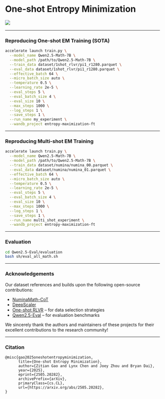 # One-shot Entropy Minimization

<a href='https://arxiv.org/abs/2505.20282'><img src='https://img.shields.io/badge/arXiv-2505.20282-b31b1b.svg'></a> &nbsp;

---

### Reproducing One-shot EM Training (SOTA)

```bash
accelerate launch train.py \
  --model_name Qwen2.5-Math-7B \
  --model_path /path/to/Qwen2.5-Math-7B \
  --train_data dataset/1shot_rlvr/pi1_r1280.parquet \
  --eval_data dataset/1shot_rlvr/pi1_r1280.parquet \
  --effective_batch 64 \
  --micro_batch_size auto \
  --temperature 0.5 \
  --learning_rate 2e-5 \
  --eval_steps 5 \
  --eval_batch_size 4 \
  --eval_size 10 \
  --max_steps 1000 \
  --log_steps 1 \
  --save_steps 1 \
  --run_name my_experiment \
  --wandb_project entropy-maximization-ft
```

---

### Reproducing Multi-shot EM Training

```bash
accelerate launch train.py \
  --model_name Qwen2.5-Math-7B \
  --model_path /path/to/Qwen2.5-Math-7B \
  --train_data dataset/numina/numina_00.parquet \
  --eval_data dataset/numina/numina_01.parquet \
  --effective_batch 64 \
  --micro_batch_size auto \
  --temperature 0.5 \
  --learning_rate 2e-5 \
  --eval_steps 5 \
  --eval_batch_size 4 \
  --eval_size 10 \
  --max_steps 1000 \
  --log_steps 1 \
  --save_steps 1 \
  --run_name multi_shot_experiment \
  --wandb_project entropy-maximization-ft
```

---

### Evaluation

```bash
cd Qwen2.5-Eval/evaluation
bash sh/eval_all_math.sh
```

---

### Acknowledgements

Our dataset references and builds upon the following open-source contributions:

- [NuminaMath-CoT](https://huggingface.co/datasets/AI-MO/NuminaMath-CoT)
- [DeepScaler](https://github.com/agentica-project/deepscaler)
- [One-shot RLVR](https://github.com/ypwang61/One-Shot-RLVR/) – for data selection strategies
- [Qwen2.5-Eval](https://github.com/QwenLM/Qwen2.5-Math/) – for evaluation benchmarks

We sincerely thank the authors and maintainers of these projects for their excellent contributions to the research community!


---

### Citation
```
@misc{gao2025oneshotentropyminimization,
      title={One-shot Entropy Minimization}, 
      author={Zitian Gao and Lynx Chen and Joey Zhou and Bryan Dai},
      year={2025},
      eprint={2505.20282},
      archivePrefix={arXiv},
      primaryClass={cs.CL},
      url={https://arxiv.org/abs/2505.20282}, 
}
```